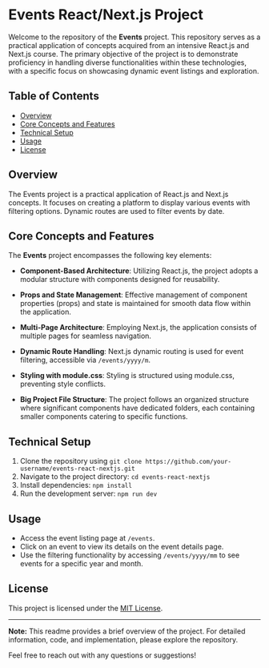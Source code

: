 # Events React/Next.js Project

Welcome to the repository of the **Events** project. This repository serves as a practical application of concepts acquired from an intensive React.js and Next.js course. The primary objective of the project is to demonstrate proficiency in handling diverse functionalities within these technologies, with a specific focus on showcasing dynamic event listings and exploration.

## Table of Contents
- [Overview](#overview)
- [Core Concepts and Features](#core-concepts-and-features)
- [Technical Setup](#technical-setup)
- [Usage](#usage)
- [License](#license)

## Overview
The Events project is a practical application of React.js and Next.js concepts. It focuses on creating a platform to display various events with filtering options. Dynamic routes are used to filter events by date.

## Core Concepts and Features
The **Events** project encompasses the following key elements:

- **Component-Based Architecture**: Utilizing React.js, the project adopts a modular structure with components designed for reusability.

- **Props and State Management**: Effective management of component properties (props) and state is maintained for smooth data flow within the application.

- **Multi-Page Architecture**: Employing Next.js, the application consists of multiple pages for seamless navigation.

- **Dynamic Route Handling**: Next.js dynamic routing is used for event filtering, accessible via `/events/yyyy/m`.

- **Styling with module.css**: Styling is structured using module.css, preventing style conflicts.

- **Big Project File Structure**: The project follows an organized structure where significant components have dedicated folders, each containing smaller components catering to specific functions.


## Technical Setup 
1. Clone the repository using `git clone https://github.com/your-username/events-react-nextjs.git`
2. Navigate to the project directory: `cd events-react-nextjs`
3. Install dependencies: `npm install`
4. Run the development server: `npm run dev`

## Usage
- Access the event listing page at `/events`.
- Click on an event to view its details on the event details page.
- Use the filtering functionality by accessing `/events/yyyy/mm` to see events for a specific year and month.

## License
This project is licensed under the [MIT License](LICENSE).

---

**Note:** This readme provides a brief overview of the project. For detailed information, code, and implementation, please explore the repository.

Feel free to reach out with any questions or suggestions!
